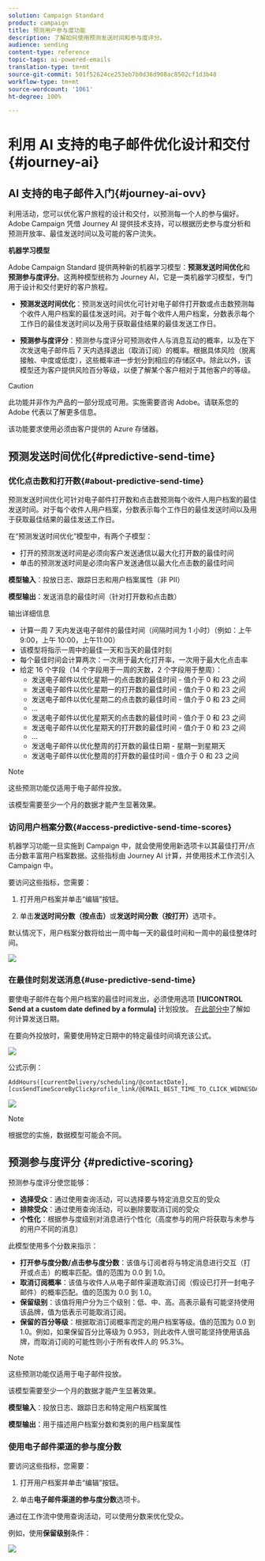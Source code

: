 ```yaml
---
solution: Campaign Standard
product: campaign
title: 预测用户参与度功能
description: 了解如何使用预测发送时间和参与度评分。
audience: sending
content-type: reference
topic-tags: ai-powered-emails
translation-type: tm+mt
source-git-commit: 501f52624ce253eb7b0d36d908ac8502cf1d3b48
workflow-type: tm+mt
source-wordcount: '1061'
ht-degree: 100%

---
```



# 利用 AI 支持的电子邮件优化设计和交付{#journey-ai}

## AI 支持的电子邮件入门{#journey-ai-ovv}

利用活动，您可以优化客户旅程的设计和交付，以预测每一个人的参与偏好。Adobe Campaign 凭借 Journey AI 提供技术支持，可以根据历史参与度分析和预测开放率、最佳发送时间以及可能的客户流失。

**机器学习模型**

Adobe Campaign Standard 提供两种新的机器学习模型：**预测发送时间优化**&#x200B;和&#x200B;**预测参与度评分**。这两种模型统称为 Journey AI，它是一类机器学习模型，专门用于设计和交付更好的客户旅程。

* **预测发送时间优化**：预测发送时间优化可针对电子邮件打开数或点击数预测每个收件人用户档案的最佳发送时间。对于每个收件人用户档案，分数表示每个工作日的最佳发送时间以及用于获取最佳结果的最佳发送工作日。

* **预测参与度评分**：预测参与度评分可预测收件人与消息互动的概率，以及在下次发送电子邮件后 7 天内选择退出（取消订阅）的概率。根据具体风险（脱离接触、中度或低度），这些概率进一步划分到相应的存储区中。除此以外，该模型还为客户提供风险百分等级，以便了解某个客户相对于其他客户的等级。

>[!CAUTION]
>此功能并非作为产品的一部分现成可用。实施需要咨询 Adobe。请联系您的 Adobe 代表以了解更多信息。
>
>该功能要求使用必须由客户提供的 Azure 存储器。

## 预测发送时间优化{#predictive-send-time}

### 优化点击数和打开数{#about-predictive-send-time}

预测发送时间优化可针对电子邮件打开数和点击数预测每个收件人用户档案的最佳发送时间。对于每个收件人用户档案，分数表示每个工作日的最佳发送时间以及用于获取最佳结果的最佳发送工作日。

在“预测发送时间优化”模型中，有两个子模型：
* 打开的预测发送时间是必须向客户发送通信以最大化打开数的最佳时间
* 单击的预测发送时间是必须向客户发送通信以最大化点击数的最佳时间

**模型输入**：投放日志、跟踪日志和用户档案属性（非 PII）

**模型输出**：发送消息的最佳时间（针对打开数和点击数）


输出详细信息

* 计算一周 7 天内发送电子邮件的最佳时间（间隔时间为 1 小时）（例如：上午 9:00，上午 10:00，上午11:00）
* 该模型将指示一周中的最佳一天和当天的最佳时刻
* 每个最佳时间会计算两次：一次用于最大化打开率，一次用于最大化点击率
* 给定 16 个字段（14 个字段用于一周的天数，2 个字段用于整周）：
   * 发送电子邮件以优化星期一的点击数的最佳时间 - 值介于 0 和 23 之间
   * 发送电子邮件以优化星期一的打开数的最佳时间 - 值介于 0 和 23 之间
   * 发送电子邮件以优化星期二的点击数的最佳时间 - 值介于 0 和 23 之间
   * ...
   * 发送电子邮件以优化星期天的点击数的最佳时间 - 值介于 0 和 23 之间
   * 发送电子邮件以优化星期天的打开数的最佳时间 - 值介于 0 和 23 之间
   * ...
   * 发送电子邮件以优化整周的打开数的最佳日期 - 星期一到星期天
   * 发送电子邮件以优化整周的打开数的最佳时间 - 值介于 0 和 23 之间

>[!NOTE]
>
>这些预测功能仅适用于电子邮件投放。
>
>该模型需要至少一个月的数据才能产生显著效果。


### 访问用户档案分数{#access-predictive-send-time-scores}

机器学习功能一旦实施到 Campaign 中，就会使用使用新选项卡以其最佳打开/点击分数丰富用户档案数据。这些指标由 Journey AI 计算，并使用技术工作流引入 Campaign 中。

要访问这些指标，您需要：

1. 打开用户档案并单击“编辑”按钮。

1. 单击&#x200B;**发送时间分数（按点击）**&#x200B;或&#x200B;**发送时间分数（按打开）**&#x200B;选项卡。

默认情况下，用户档案分数将给出一周中每一天的最佳时间和一周中的最佳整体时间。

![](assets/do-not-localize/SendTimeScore.png)

### 在最佳时刻发送消息{#use-predictive-send-time}

要使电子邮件在每个用户档案的最佳时间发出，必须使用选项 **[!UICONTROL Send at a custom date defined by a formula]** 计划投放。
[在此部分中](../../sending/using/computing-the-sending-date.md)了解如何计算发送日期。

在要向外投放时，需要使用特定日期中的特定最佳时间填充该公式。

![](assets/do-not-localize/ComputeSendingDate.png)

公式示例：

```
AddHours([currentDelivery/scheduling/@contactDate], 
[cusSendTimeScoreByClickprofile_link/@EMAIL_BEST_TIME_TO_CLICK_WEDNESDAY])
```

![](assets/do-not-localize/SendingDateFormula.png)

>[!NOTE]
>
>根据您的实施，数据模型可能会不同。



## 预测参与度评分 {#predictive-scoring}

预测参与度评分使您能够：

* **选择受众**：通过使用查询活动，可以选择要与特定消息交互的受众
* **排除受众**：通过使用查询活动，可以删除要取消订阅的受众
* **个性化**：根据参与度级别对消息进行个性化（高度参与的用户将获取与未参与的用户不同的消息）

此模型使用多个分数来指示：

* **打开参与度分数/点击参与度分数**：该值与订阅者将与特定消息进行交互（打开或点击）的概率匹配。值的范围为 0.0 到 1.0。
* **取消订阅概率**：该值与收件人从电子邮件渠道取消订阅（假设已打开一封电子邮件）的概率匹配。值的范围为 0.0 到 1.0。
* **保留级别**：该值将用户分为三个级别：低、中、高。高表示最有可能坚持使用该品牌，值为低表示可能取消订阅。
* **保留的百分等级**：根据取消订阅概率而定的用户档案等级。值的范围为 0.0 到 1.0。例如，如果保留百分比等级为 0.953，则此收件人很可能坚持使用该品牌，而取消订阅的可能性则小于所有收件人的 95.3%。

>[!NOTE]
>
>这些预测功能仅适用于电子邮件投放。
>
>该模型需要至少一个月的数据才能产生显著效果。


**模型输入**：投放日志、跟踪日志和特定用户档案属性

**模型输出**：用于描述用户档案分数和类别的用户档案属性


### 使用电子邮件渠道的参与度分数

要访问这些指标，您需要：

1. 打开用户档案并单击“编辑”按钮。

1. 单击&#x200B;**电子邮件渠道的参与度分数**&#x200B;选项卡。

通过在工作流中使用查询活动，可以使用分数来优化受众。

例如，使用&#x200B;**保留级别**&#x200B;条件：

![](assets/do-not-localize/predictive_score_query.png)























